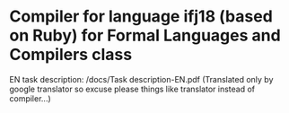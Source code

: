 # Compiler for language ifj18 (based on Ruby) for	Formal Languages and Compilers class

EN task description: /docs/Task description-EN.pdf
(Translated only by google translator so excuse please things like translator instead of compiler...)




